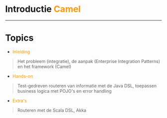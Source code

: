 # Introductie <font color="#F90">Camel</font>

---

# Topics

* <font color="#F90">Inleiding</font>
> Het probleem (integratie), de aanpak (Enterprise Integration Patterns) en het framework (Camel)
* <font color="#F90">Hands-on</font> 
> Test-gedreven routeren van informatie met de Java DSL, toepassen business logica met POJO's en error handling
* <font color="#F90">Extra's</font>
> Routeren met de Scala DSL, Akka

